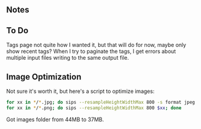 ## Notes


## To Do

Tags page not quite how I wanted it, but that will do for now, maybe only show recent tags?
When I try to paginate the tags, I get errors about multiple input files writing to the same output file.

## Image Optimization

Not sure it's worth it, but here's a script to optimize images:

```bash
for xx in */*.jpg; do sips --resampleHeightWidthMax 800 -s format jpeg -s formatOptions 70 $xx; done
for xx in */*.png; do sips --resampleHeightWidthMax 800 $xx; done
```

Got images folder from 44MB to 37MB.
